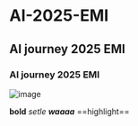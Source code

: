 # AI-2025-EMI
## AI journey 2025 EMI
### AI journey 2025 EMI

![image](https://github.com/user-attachments/assets/e39fe2eb-d575-4768-9448-117bebb08eb5)

**bold**
*setle*
***waaaa***
==highlight==
